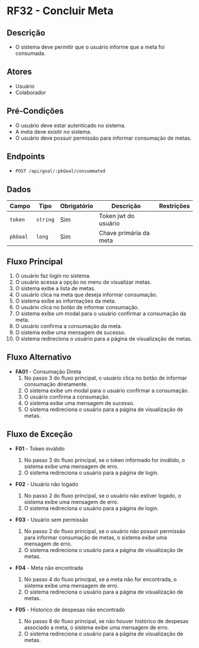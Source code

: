 # RF32 - Concluir Meta

## Descrição

- O sistema deve permitir que o usuário informe que a meta foi consumada.

## Atores

- Usuário
- Colaborador

## Pré-Condições

- O usuário deve estar autenticado no sistema.
- A meta deve existir no sistema.
- O usuário deve possuir permissão para informar consumação de metas.

## Endpoints

- `POST /api/goal/:pkGoal/consummated`

## Dados

| Campo    | Tipo      | Obrigatório | Descrição              | Restrições |
|----------|-----------|-------------|------------------------|------------|
| `token`  | `string`  | Sim         | Token jwt do usuário   |            |
| `pkGoal` | `long` | Sim         | Chave primária da meta |            |

## Fluxo Principal

1. O usuário faz login no sistema.
2. O usuário acessa a opção no menu de visualizar metas.
3. O sistema exibe a lista de metas.
4. O usuário clica na meta que deseja informar consumação.
5. O sistema exibe as informações da meta.
6. O usuário clica no botão de informar consumação.
7. O sistema exibe um modal para o usuário confirmar a consumação da meta.
8. O usuário confirma a consumação da meta.
9. O sistema exibe uma mensagem de sucesso.
10. O sistema redireciona o usuário para a página de visualização de metas.

## Fluxo Alternativo

- **FA01** - Consumação Direta
    1. No passo 3 do fluxo principal, o usuário clica no botão de informar consumação diretamente.
    2. O sistema exibe um modal para o usuário confirmar a consumação.
    3. O usuário confirma a consumação.
    4. O sistema exibe uma mensagem de sucesso.
    5. O sistema redireciona o usuário para a página de visualização de metas.

## Fluxo de Exceção

- **F01** - Token inválido
    1. No passo 3 do fluxo principal, se o token informado for inválido, o sistema exibe uma mensagem de erro.
    2. O sistema redireciona o usuário para a página de login.

- **F02** - Usuário não logado

    1. No passo 2 do fluxo principal, se o usuário não estiver logado, o sistema exibe uma mensagem de erro.
    2. O sistema redireciona o usuário para a página de login.

- **F03** - Usuário sem permissão
    1. No passo 2 do fluxo principal, se o usuário não possuir permissão para informar consumação de metas, o sistema
       exibe uma mensagem de erro.
    2. O sistema redireciona o usuário para a página de visualização de metas.

- **F04** - Meta não encontrada
    1. No passo 4 do fluxo principal, se a meta não for encontrada, o sistema exibe uma mensagem de erro.
    2. O sistema redireciona o usuário para a página de visualização de metas.

- **F05** - Historico de despesas não encontrado
    1. No passo 8 do fluxo principal, se não houver histórico de despesas associado a meta, o sistema exibe uma mensagem
       de erro.
    2. O sistema redireciona o usuário para a página de visualização de metas.
